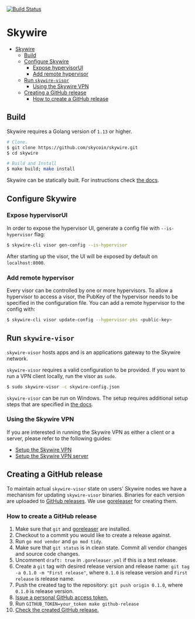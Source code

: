 [![Build Status](https://travis-ci.com/skycoin/skywire.svg?branch=master)](https://travis-ci.com/skycoin/skywire)

# Skywire


- [Skywire](#skywire)
  - [Build](#build)
  - [Configure Skywire](#configure-skywire)
    - [Expose hypervisorUI](#expose-hypervisorui)
    - [Add remote hypervisor](#add-remote-hypervisor)
  - [Run `skywire-visor`](#run-skywire-visor)
    - [Using the Skywire VPN](#using-the-skywire-vpn)
  - [Creating a GitHub release](#creating-a-github-release)
    - [How to create a GitHub release](#how-to-create-a-github-release)

## Build

Skywire requires a Golang version of `1.13` or higher.

```bash
# Clone.
$ git clone https://github.com/skycoin/skywire.git
$ cd skywire

# Build and Install
$ make build; make install
```

Skywire can be statically built. For instructions check [the docs](docs/static-builds.md).

## Configure Skywire

### Expose hypervisorUI

In order to expose the hypervisor UI, generate a config file with `--is-hypervisor` flag:

```bash
$ skywire-cli visor gen-config --is-hypervisor
```

After starting up the visor, the UI will be exposed by default on `localhost:8000`.

### Add remote hypervisor

Every visor can be controlled by one or more hypervisors. To allow a hypervisor to access a visor, the PubKey of the hypervisor needs to be specified in the configuration file. You can add a remote hypervisor to the config with:

```bash
$ skywire-cli visor update-config --hypervisor-pks <public-key>
```

## Run `skywire-visor`

`skywire-visor` hosts apps and is an applications gateway to the Skywire network. 

`skywire-visor` requires a valid configuration to be provided. If you want to run a VPN client locally, run the visor as `sudo`. 

```bash
$ sudo skywire-visor -c skywire-config.json
```

`skywire-visor` can be run on Windows. The setup requires additional setup steps that are specified in [the docs](docs/windows-setup.md).

### Using the Skywire VPN

If you are interested in running the Skywire VPN as either a client or a server, please refer to the following guides:

- [Setup the Skywire VPN](https://github.com/skycoin/skywire/wiki/Setting-up-Skywire-VPN)
- [Setup the Skywire VPN server](https://github.com/skycoin/skywire/wiki/Setting-up-Skywire-VPN-server)

## Creating a GitHub release

To maintain actual `skywire-visor` state on users' Skywire nodes we have a mechanism for updating `skywire-visor` binaries.
Binaries for each version are uploaded to [GitHub releases](https://github.com/skycoin/skywire/releases/).
We use [goreleaser](https://goreleaser.com) for creating them.

### How to create a GitHub release

1. Make sure that `git` and [goreleaser](https://goreleaser.com/install) are installed.
2. Checkout to a commit you would like to create a release against.
3. Run `go mod vendor` and `go mod tidy`. 
4. Make sure that `git status` is in clean state. Commit all vendor changes and source code changes.
5. Uncomment `draft: true` in `.goreleaser.yml` if this is a test release.
6. Create a `git` tag with desired release version and release name: `git tag -a 0.1.0 -m "First release"`,
where `0.1.0` is release version and `First release` is release name.
5. Push the created tag to the repository: `git push origin 0.1.0`, where `0.1.0` is release version.
6. [Issue a personal GitHub access token.](https://github.com/settings/tokens)
7. Run `GITHUB_TOKEN=your_token make github-release`
8. [Check the created GitHub release.](https://github.com/skycoin/skywire/releases/)